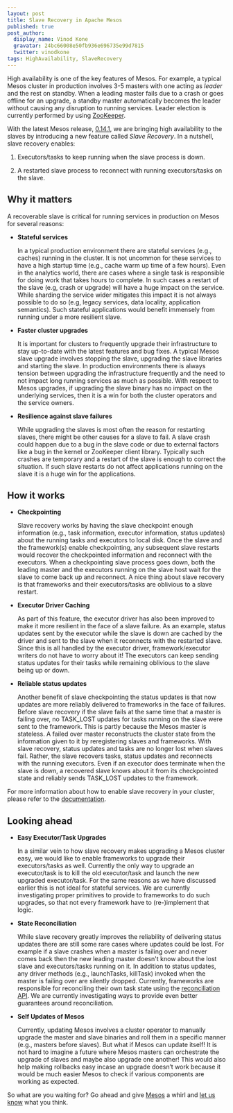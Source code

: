 ```yaml
---
layout: post
title: Slave Recovery in Apache Mesos
published: true
post_author:
  display_name: Vinod Kone
  gravatar: 24bc66008e50fb936e696735e99d7815
  twitter: vinodkone
tags: HighAvailability, SlaveRecovery
---
```


High availability is one of the key features of Mesos. For example, a typical Mesos cluster in production involves 3-5 masters with one acting as *leader* and the rest on standby. When a leading master fails due to a crash or goes offline for an upgrade, a standby master automatically becomes the leader without causing any disruption to running services. Leader election is currently performed by using [ZooKeeper](http://zookeeper.apache.org/).

With the latest Mesos release, [0.14.1](http://mesos.apache.org/downloads/), we are bringing high availability to the slaves by introducing a new feature called *Slave Recovery*. In a nutshell, slave recovery enables:

1. Executors/tasks to keep running when the slave process is down.

2. A restarted slave process to reconnect with running executors/tasks on the slave.

## Why it matters

A recoverable slave is critical for running services in production on Mesos for several reasons:

- **Stateful services**

    In a typical production environment there are stateful services (e.g., caches) running in the cluster. It is not uncommon for these services to have a high startup time (e.g., cache warm up time of a few hours). Even in the analytics world, there are cases where a single task is responsible for doing work that takes hours to complete. In such cases a restart of the slave (e.g, crash or upgrade) will have a huge impact on the service. While sharding the service wider mitigates this impact it is not always possible to do so (e.g, legacy services, data locality, application semantics). Such stateful applications would benefit immensely from running under a more resilient slave.
    
- **Faster cluster upgrades**

    It is important for clusters to frequently upgrade their infrastructure to stay up-to-date with the latest features and bug fixes. A typical Mesos slave upgrade involves stopping the slave, upgrading the slave libraries and starting the slave. In production environments there is always tension between upgrading the infrastructure frequently and the need to not impact long running services as much as possible. With respect to Mesos upgrades, if upgrading the slave binary has no impact on the underlying services, then it is a win for both the cluster operators and the service owners.

- **Resilience against slave failures**

    While upgrading the slaves is most often the reason for restarting slaves, there might be other causes for a slave to fail. A slave crash could happen due to a bug in the slave code or due to external factors like a bug in the kernel or ZooKeeper client library. Typically such crashes are temporary and a restart of the slave is enough to correct the situation. If such slave restarts do not affect applications running on the slave it is a huge win for the applications.

## How it works

- **Checkpointing**
     
    Slave recovery works by having the slave checkpoint enough information (e.g., task information, executor information, status updates) about the running tasks and executors to local disk. Once the slave and the framework(s) enable checkpointing, any subsequent slave restarts would recover the checkpointed information and reconnect with the executors. When a checkpointing slave process goes down, both the leading master and the executors running on the slave host wait for the slave to come back up and reconnect. A nice thing about slave recovery is that frameworks and their executors/tasks are oblivious to a slave restart.

- **Executor Driver Caching**

    As part of this feature, the executor driver has also been improved to make it more resilient in the face of a slave failure. As an example, status updates sent by the executor while the slave is down are cached by the driver and sent to the slave when it reconnects with the restarted slave. Since this is all handled by the executor driver, framework/executor writers do not have to worry about it! The executors can keep sending status updates for their tasks while remaining oblivious to the slave being up or down.

- **Reliable status updates**

    Another benefit of slave checkpointing the status updates is that now updates are more reliably delivered to frameworks in the face of failures. Before slave recovery if the slave fails at the same time that a master is failing over, no TASK_LOST updates for tasks running on the slave were sent to the framework. This is partly because the Mesos master is stateless. A failed over master reconstructs the cluster state from the information given to it by reregistering slaves and frameworks. With slave recovery, status updates and tasks are no longer lost when slaves fail. Rather, the slave recovers tasks, status updates and reconnects with the running executors. Even if an executor does terminate when the slave is down, a recovered slave knows about it from its checkpointed state and reliably sends TASK_LOST updates to the framework.

For more information about how to enable slave recovery in your cluster, please refer to the [documentation](https://github.com/apache/mesos/blob/master/docs/Slave-Recovery.md).

## Looking ahead

- **Easy Executor/Task Upgrades**

    In a similar vein to how slave recovery makes upgrading a Mesos cluster easy, we would like to enable frameworks to upgrade their executors/tasks as well. Currently the only way to upgrade an executor/task is to kill the old executor/task and launch the new upgraded executor/task. For the same reasons as we have discussed earlier this is not ideal for stateful services. We are currently investigating  proper primitives to provide to frameworks to do such upgrades, so that not every framework have to (re-)implement that logic.

- **State Reconciliation**

    While slave recovery greatly improves the reliability of delivering status updates there are still some rare cases where updates could be lost. For example if a slave crashes when a master is failing over and never comes back then the new leading master doesn't know about the lost slave and executors/tasks running on it. In addition to status updates, any driver methods (e.g., launchTasks, killTask) invoked when the master is failing over are silently dropped. Currently, frameworks are responsible for reconciling their own task state using the [reconciliation API](https://github.com/apache/mesos/blob/master/include/mesos/scheduler.hpp#L290). We are currently investigating ways to provide even better guarantees  around reconciliation.

- **Self Updates of Mesos**

    Currently, updating Mesos involves a cluster operator to manually upgrade the master and slave binaries and roll them in a specific manner (e.g., masters before slaves). But what if Mesos can update itself! It is not hard to imagine a future where Mesos masters can orchestrate the upgrade of slaves and maybe also upgrade one another! This would also help making rollbacks easy incase an upgrade doesn’t work because it would be much easier Mesos to check if various components are working as expected.
  
So what are you waiting for? Go ahead and give [Mesos](http://mesos.apache.org) a whirl and [let us know](mailto:user@mesos.apache.org) what you think.
